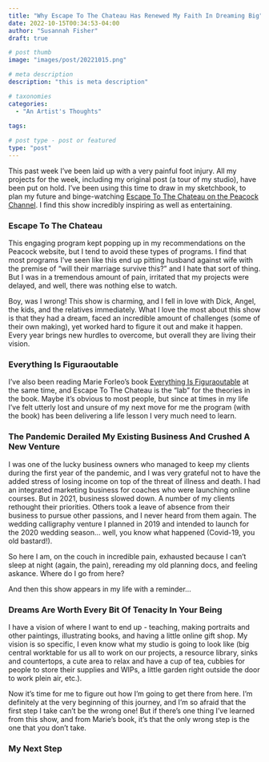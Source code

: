 ```yaml
---
title: "Why Escape To The Chateau Has Renewed My Faith In Dreaming Big"
date: 2022-10-15T00:34:53-04:00
author: "Susannah Fisher"
draft: true

# post thumb
image: "images/post/20221015.png"

# meta description
description: "this is meta description"

# taxonomies
categories:
  - "An Artist's Thoughts"
  
tags:

# post type - post or featured
type: "post"
---
```


This past week I’ve been laid up with a very painful foot injury. All my projects for the week, including my original post (a tour of my studio), have been put on hold. I’ve been using this time to draw in my sketchbook, to plan my future and binge-watching <a href="https://thechateau.tv/" target=”_blank”>Escape To The Chateau on the Peacock Channel</a>. I find this show incredibly inspiring as well as entertaining.

<!--more-->

### Escape To The Chateau
This engaging program kept popping up in my recommendations on the Peacock website, but I tend to avoid these types of programs. I find that most programs I’ve seen like this end up pitting husband against wife with the premise of “will their marriage survive this?” and I hate that sort of thing. But I was in a tremendous amount of pain, irritated that my projects were delayed, and well, there was nothing else to watch.

Boy, was I wrong! This show is charming, and I fell in love with Dick, Angel, the kids, and the relatives immediately. What I love the most about this show is that they had a dream, faced an incredible amount of challenges (some of their own making), yet worked hard to figure it out and make it happen. Every year brings new hurdles to overcome, but overall they are living their vision.

### Everything Is Figuraoutable

I’ve also been reading Marie Forleo’s book <a href="https://www.penguinrandomhouse.com/books/567276/everything-is-figureoutable-by-marie-forleo/" target=”_blank”>Everything Is Figuraoutable</a> at the same time, and Escape To The Chateau is the “lab” for the theories in the book. Maybe it’s obvious to most people, but since at times in my life I’ve felt utterly lost and unsure of my next move for me the program (with the book) has been delivering a life lesson I very much need to learn.

### The Pandemic Derailed My Existing Business And Crushed A New Venture
I was one of the lucky business owners who managed to keep my clients during the first year of the pandemic, and I was very grateful not to have the added stress of losing income on top of the threat of illness and death. I had an integrated marketing business for coaches who were launching online courses. But in 2021, business slowed down. A number of my clients rethought their priorities. Others took a leave of absence from their business to pursue other passions, and I never heard from them again. The wedding calligraphy venture I planned in 2019 and intended to launch for the 2020 wedding season… well, you know what happened (Covid-19, you old bastard!).

So here I am, on the couch in incredible pain, exhausted because I can’t sleep at night (again, the pain), rereading my old planning docs, and feeling askance. Where do I go from here?

And then this show appears in my life with a reminder…

### Dreams Are Worth Every Bit Of Tenacity In Your Being
I have a vision of where I want to end up - teaching, making portraits and other paintings, illustrating books, and having a little online gift shop. My vision is so specific, I even know what my studio is going to look like (big central worktable for us all to work on our projects, a resource library, sinks and countertops, a cute area to relax and have a cup of tea, cubbies for people to store their supplies and WIPs, a little garden right outside the door to work plein air, etc.).

Now it’s time for me to figure out how I’m going to get there from here. I’m definitely at the very beginning of this journey, and I’m so afraid that the first step I take can’t be the wrong one! But if there’s one thing I’ve learned from this show, and from Marie’s book, it’s that the only wrong step is the one that you don’t take.

### My Next Step


